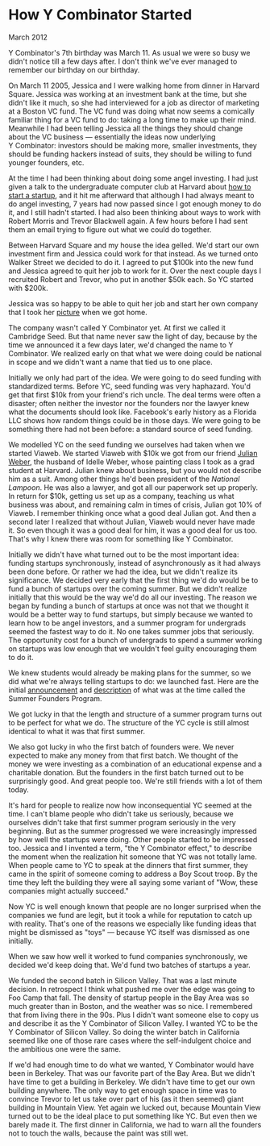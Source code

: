 # How Y Combinator Started

March 2012  
  
Y Combinator's 7th birthday was March 11. As usual we were so
busy we didn't notice till a few days after. I don't think we've
ever managed to remember our birthday on our birthday.

On March 11 2005, Jessica and I were walking home from dinner in
Harvard Square. Jessica was working at an investment bank at the
time, but she didn't like it much, so she had interviewed for a job
as director of marketing at a Boston VC fund. The VC fund was doing
what now seems a comically familiar thing for a VC fund to do:
taking a long time to make up their mind. Meanwhile I had been
telling Jessica all the things they should change about the VC
business — essentially the ideas now underlying Y Combinator:
investors
should be making more, smaller investments, they should be funding
hackers instead of suits, they should be willing to fund younger
founders, etc.

At the time I had been thinking about doing some angel investing. I
had just given a talk to the undergraduate computer club at Harvard
about
[how to start a
startup](start.html), and it
hit me afterward that although I had always
meant to do angel investing, 7 years had now passed since I got
enough money to do it, and I still hadn't started. I had also
been thinking about ways to work with Robert Morris and Trevor
Blackwell again. A few hours before I had
sent them an email trying to figure out what we could do together.

Between Harvard Square and my house the idea gelled. We'd start
our own investment firm and Jessica could work for that instead.
As we turned onto Walker Street we decided to do it. I agreed to
put $100k into the new fund and Jessica agreed to quit her job to
work for it. Over the next couple days I recruited Robert
and Trevor, who put in another $50k each. So YC
started with $200k.

Jessica was so happy to be able to quit her job and start her own
company that I took her [picture](https://web.archive.org/web/20170609055553/http://www.ycombinator.com/yc05.html)
 when we got home.

The company wasn't called Y Combinator yet. At first we called it
Cambridge Seed. But that name never saw the light of day, because
by the time we announced it a few days later, we'd changed the name
to Y Combinator. We realized early on that what we were doing could
be national in scope and we didn't want a name that tied us to one
place.

Initially we only had part of the idea. We were going to do
seed funding with standardized terms. Before YC, seed funding was
very haphazard. You'd get that first $10k from your friend's rich
uncle. The deal terms were often a disaster; often neither the
investor nor the founders nor the lawyer knew what the documents
should look like. Facebook's early history as a Florida LLC shows
how random things could be in those days. We were going to be
something there had not been before: a standard source of seed
funding.

We modelled YC on the seed funding we ourselves had taken
when we started Viaweb. We started Viaweb with $10k we got from
our friend [Julian Weber](julian.html),
the husband of Idelle Weber, whose
painting class I took as a grad student at Harvard. Julian knew
about business, but you would not describe him as a suit. Among
other things he'd been president of the *National Lampoon*. He was
also a lawyer, and got all our paperwork set up properly. In return
for $10k, getting us set up as a company, teaching us what
business was about, and remaining calm in times of crisis, Julian
got 10% of Viaweb. I remember thinking once what a good deal
Julian got. And then a second later I realized that without
Julian, Viaweb would never have made it. So even though it was a
good deal for him, it was a good deal for us too. That's why I
knew there was room for something like Y Combinator.

Initially we didn't have what turned out to be the most important
idea: funding startups synchronously, instead of asynchronously as
it had always been done before. Or rather we had the idea, but we
didn't realize its significance. We decided very early 
that the first thing we'd do would
be to fund a bunch of startups over the coming summer. But we
didn't realize initially that this would be the way we'd do all our
investing. The reason we began by funding a bunch of startups at
once was not that we thought it would be a better way to fund
startups, but simply because we wanted to learn how to be angel
investors, and a summer program for undergrads seemed the fastest
way to do it. No one takes summer jobs that seriously. The
opportunity cost for a bunch of undergrads to spend a summer working
on startups was low enough that we wouldn't feel guilty encouraging
them to do it.

We knew students would already be making plans for the summer, so
we did what we're always telling startups to do: we launched fast.
Here are the
initial [announcement](summerfounder.html)
and [description](https://web.archive.org/web/20170609055553/http://ycombinator.com/old/sfp.html) of what
was at the time called the Summer Founders Program.

We got lucky in that the length and structure of a summer program
turns out to be perfect for what we do.
The structure of the YC cycle is still almost identical to what
it was that first summer.

We also got lucky in who the first batch of founders were. We never
expected to make any money from that first batch. We thought of
the money we were investing as a combination of an educational expense
and a charitable donation. But the
founders in the first batch turned out to be surprisingly good.
And great people too. We're still friends with a lot of them today.

It's hard for people to realize now how inconsequential YC seemed at the
time. I can't blame people who didn't take us seriously, because
we ourselves didn't take that first summer program seriously in the
very beginning. But as the summer progressed we were increasingly
impressed by how well the startups were doing. Other people started
to be impressed too. Jessica and I invented a term, "the Y Combinator
effect," to describe the moment when the realization hit someone
that YC was not totally lame. When people came to YC to speak
at the dinners that first summer, they came in the spirit of someone
coming to address a Boy Scout troop. By the time they left the
building they were all saying some variant of "Wow, these
companies might actually succeed."

Now YC is well enough known that people are no longer surprised
when the companies we fund are legit, but it took a
while for reputation to catch up with reality. That's one of the
reasons we especially like funding ideas that might be dismissed
as "toys" — because YC itself was dismissed as one initially.

When we saw how well it worked to fund companies synchronously,
we decided we'd keep doing that. We'd fund two batches of
startups a year.

We funded the second batch in Silicon Valley. That was
a last minute decision. In retrospect I think what pushed me over
the edge was going to Foo Camp that fall. The density of startup
people in the Bay Area was so much greater than in Boston, and the
weather was so nice. I remembered that from living there in the
90s. Plus I didn't want someone else to copy us and describe it
as the Y Combinator of Silicon Valley. I wanted YC to be the Y Combinator 
of Silicon Valley. So doing the winter batch in California
seemed like one of those rare cases where the self-indulgent choice
and the ambitious one were the same.

If we'd had enough time to do what we wanted, Y Combinator would
have been in Berkeley. That was our favorite part of the Bay Area.
But we didn't have time to get a building in Berkeley. We didn't
have time to get our own building anywhere. The only way to get
enough space in time was to convince Trevor to let us take over
part of his (as it then seemed) giant building in Mountain View.
Yet again we lucked out, because Mountain View turned out to be the
ideal place to put something like YC. But even then we barely made
it. The first dinner in California, we had to warn all the founders
not to touch the walls, because the paint was still wet.  
  
































